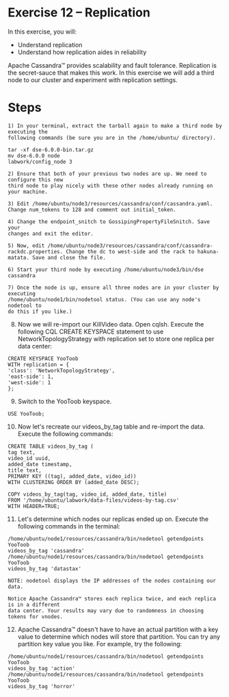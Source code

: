 # Exercise 12 – Replication

In this exercise, you will:

- Understand replication
- Understand how replication aides in reliability

Apache Cassandra™ provides scalability and fault tolerance. Replication is the secret-sauce that
makes this work. In this exercise we will add a third node to our cluster and experiment with
replication settings.

# Steps

```
1) In your terminal, extract the tarball again to make a third node by executing the
following commands (be sure you are in the /home/ubuntu/ directory).
```
```
tar -xf dse-6.0.0-bin.tar.gz
mv dse-6.0.0 node
labwork/config_node 3
```
```
2) Ensure that both of your previous two nodes are up. We need to configure this new
third node to play nicely with these other nodes already running on your machine.
```
```
3) Edit /home/ubuntu/node3/resources/cassandra/conf/cassandra.yaml.
Change num_tokens to 128 and comment out initial_token.
```
```
4) Change the endpoint_snitch to GossipingPropertyFileSnitch. Save your
changes and exit the editor.
```
```
5) Now, edit /home/ubuntu/node3/resources/cassandra/conf/cassandra-
rackdc.properties. Change the dc to west-side and the rack to hakuna-
matata. Save and close the file.
```
```
6) Start your third node by executing /home/ubuntu/node3/bin/dse cassandra
```
```
7) Once the node is up, ensure all three nodes are in your cluster by executing
/home/ubuntu/node1/bin/nodetool status. (You can use any node's nodetool to
do this if you like.)
```

8) Now we will re-import our KillVideo data. Open cqlsh. Execute the following CQL
CREATE KEYSPACE statement to use NetworkTopologyStrategy with replication set
to store one replica per data center:

```
CREATE KEYSPACE YooToob
WITH replication = {
'class': 'NetworkTopologyStrategy',
'east-side': 1,
'west-side': 1
};
```
9) Switch to the YooToob keyspace.

```
USE YooToob;
```
10) Now let's recreate our videos_by_tag table and re-import the data. Execute the
following commands:

```
CREATE TABLE videos_by_tag (
tag text,
video_id uuid,
added_date timestamp,
title text,
PRIMARY KEY ((tag), added_date, video_id))
WITH CLUSTERING ORDER BY (added_date DESC);
```
```
COPY videos_by_tag(tag, video_id, added_date, title)
FROM '/home/ubuntu/labwork/data-files/videos-by-tag.csv'
WITH HEADER=TRUE;
```
11) Let's determine which nodes our replicas ended up on. Execute the following commands
in the terminal:

```
/home/ubuntu/node1/resources/cassandra/bin/nodetool getendpoints YooToob
videos_by_tag 'cassandra'
/home/ubuntu/node1/resources/cassandra/bin/nodetool getendpoints YooToob
videos_by_tag 'datastax'
```
```
NOTE: nodetool displays the IP addresses of the nodes containing our data.
```
```
Notice Apache Cassandra™ stores each replica twice, and each replica is in a different
data center. Your results may vary due to randomness in choosing tokens for vnodes.
```

12) Apache Cassandra™ doesn't have to have an actual partition with a key value to
determine which nodes will store that partition. You can try any partition key value you
like. For example, try the following:

```
/home/ubuntu/node1/resources/cassandra/bin/nodetool getendpoints YooToob
videos_by_tag 'action'
/home/ubuntu/node1/resources/cassandra/bin/nodetool getendpoints YooToob
videos_by_tag 'horror'
```

